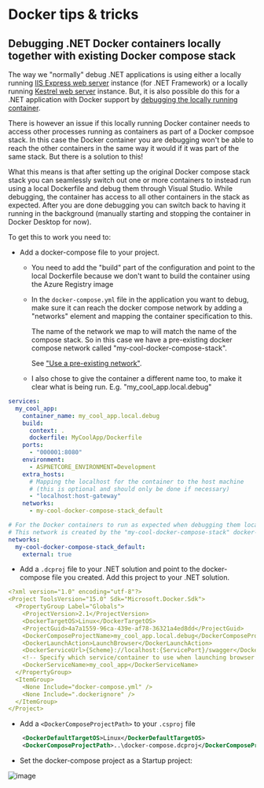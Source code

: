 # Docker tips & tricks

## Debugging .NET Docker containers locally together with existing Docker compose stack
The way we "normally" debug .NET applications is using either a locally running [IIS Express web server](https://learn.microsoft.com/en-us/iis/extensions/introduction-to-iis-express/iis-express-overview) instance (for .NET Framework) or a locally running [Kestrel web server](https://learn.microsoft.com/en-us/aspnet/core/fundamentals/servers/kestrel?view=aspnetcore-8.0) instance. But, it is also possible do this for a .NET application with Docker support by [debugging the locally running container](https://learn.microsoft.com/en-us/visualstudio/containers/edit-and-refresh?view=vs-2022).

There is however an issue if this locally running Docker container needs to access other processes running as containers as part of a Docker compsoe stack. In this case the Docker container you are debugging won't be able to reach the other containers in the same way it would if it was part of the same stack. But there is a solution to this!

What this means is that after setting up the original Docker compose stack stack you can seamlessly switch out one or more containers to instead run using a local Dockerfile and debug them through Visual Studio. While debugging, the container has access to all other containers in the stack as expected. After you are done debugging you can switch back to having it running in the background (manually starting and stopping the container in Docker Desktop for now).

To get this to work you need to:
- Add a docker-compose file to your project.
  - You need to add the "build" part of the configuration and point to the local Dockerfile because we don't want to build the container using the Azure Registry image 
  - In the `docker-compose.yml` file in the application you want to debug, make sure it can reach the docker compose network by adding a "networks" element and mapping the container specification to this. 

    The name of the network we map to will match the name of the compose stack. So in this case we have a pre-existing docker compose network called "my-cool-docker-compose-stack". 
    
    See ["Use a pre-existing network"](https://docs.docker.com/compose/how-tos/networking/#use-a-pre-existing-network).
  - I also chose to give the container a different name too, to make it clear what is being run. E.g. "my_cool_app.local.debug"

```yml
services:
  my_cool_app:
    container_name: my_cool_app.local.debug
    build:
      context: .
      dockerfile: MyCoolApp/Dockerfile
    ports:
      - "000001:8080"
    environment:
      - ASPNETCORE_ENVIRONMENT=Development
    extra_hosts:
      # Mapping the localhost for the container to the host machine
      # (this is optional and should only be done if necessary)
      - "localhost:host-gateway"
    networks:
      - my-cool-docker-compose-stack_default

# For the Docker containers to run as expected when debugging them locally we need to make sure that the "docker-compose-stack" network is reachable by the containers.
# This network is created by the "my-cool-docker-compose-stack" docker-compose stack (or whatever you choose to call it) and all other containers run on this network.
networks:
  my-cool-docker-compose-stack_default:
    external: true

```
- Add a `.dcproj` file to your .NET solution and point to the docker-compose file you created. Add this project to your .NET solution.

```yml
<?xml version="1.0" encoding="utf-8"?>
<Project ToolsVersion="15.0" Sdk="Microsoft.Docker.Sdk">
  <PropertyGroup Label="Globals">
    <ProjectVersion>2.1</ProjectVersion>
    <DockerTargetOS>Linux</DockerTargetOS>
    <ProjectGuid>4a7a1559-96ca-439e-af78-36321a4ed8dd</ProjectGuid>
    <DockerComposeProjectName>my_cool_app.local.debug</DockerComposeProjectName>
    <DockerLaunchAction>LaunchBrowser</DockerLaunchAction>
    <DockerServiceUrl>{Scheme}://localhost:{ServicePort}/swagger</DockerServiceUrl>
    <!-- Specify which service/container to use when launching browser -->
    <DockerServiceName>my_cool_app</DockerServiceName>
  </PropertyGroup>
  <ItemGroup>
    <None Include="docker-compose.yml" />
    <None Include=".dockerignore" />
  </ItemGroup>
</Project>
```

- Add a `<DockerComposeProjectPath>` to your `.csproj` file

```xml
    <DockerDefaultTargetOS>Linux</DockerDefaultTargetOS>
    <DockerComposeProjectPath>..\docker-compose.dcproj</DockerComposeProjectPath>
```

- Set the docker-compose project as a Startup project:

![image](https://github.com/user-attachments/assets/ac08dd86-d4f3-405d-ab37-a463a4e54ced)
